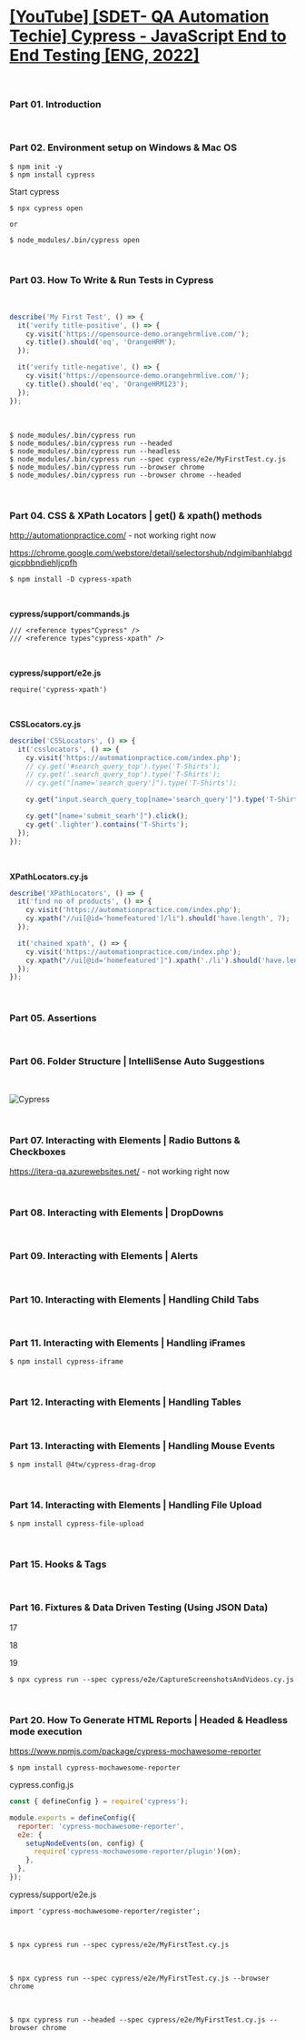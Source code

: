# [[YouTube] [SDET- QA Automation Techie] Cypress - JavaScript End to End Testing [ENG, 2022]](https://www.youtube.com/playlist?list=PLUDwpEzHYYLvA7QFkC1C0y0pDPqYS56iU)

<br/>

### Part 01. Introduction

<br/>

### Part 02. Environment setup on Windows & Mac OS

```
$ npm init -y
$ npm install cypress
```

Start cypress

```
$ npx cypress open

or

$ node_modules/.bin/cypress open
```

<br/>

### Part 03. How To Write & Run Tests in Cypress

<br/>

```js
describe('My First Test', () => {
  it('verify title-positive', () => {
    cy.visit('https://opensource-demo.orangehrmlive.com/');
    cy.title().should('eq', 'OrangeHRM');
  });

  it('verify title-negative', () => {
    cy.visit('https://opensource-demo.orangehrmlive.com/');
    cy.title().should('eq', 'OrangeHRM123');
  });
});
```

<br/>

```
$ node_modules/.bin/cypress run
$ node_modules/.bin/cypress run --headed
$ node_modules/.bin/cypress run --headless
$ node_modules/.bin/cypress run --spec cypress/e2e/MyFirstTest.cy.js
$ node_modules/.bin/cypress run --browser chrome
$ node_modules/.bin/cypress run --browser chrome --headed
```

<br/>

### Part 04. CSS & XPath Locators | get() & xpath() methods

http://automationpractice.com/ - not working right now

https://chrome.google.com/webstore/detail/selectorshub/ndgimibanhlabgdgjcpbbndiehljcpfh

```
$ npm install -D cypress-xpath
```

<br/>

**cypress/support/commands.js**

```
/// <reference types"Cypress" />
/// <reference types"cypress-xpath" />
```

<br/>

**cypress/support/e2e.js**

```
require('cypress-xpath')
```

<br/>

**CSSLocators.cy.js**

```js
describe('CSSLocators', () => {
  it('csslocators', () => {
    cy.visit('https://automationpractice.com/index.php');
    // cy.get('#search_query_top').type('T-Shirts');
    // cy.get('.search_query_top').type('T-Shirts');
    // cy.get("[name='search_query']").type('T-Shirts');

    cy.get("input.search_query_top[name='search_query']").type('T-Shirts');

    cy.get("[name='submit_searh']").click();
    cy.get('.lighter').contains('T-Shirts');
  });
});
```

<br/>

**XPathLocators.cy.js**

```js
describe('XPathLocators', () => {
  it('find no of products', () => {
    cy.visit('https://automationpractice.com/index.php');
    cy.xpath("//ui[@id='homefeatured']/li").should('have.length', 7);
  });

  it('chained xpath', () => {
    cy.visit('https://automationpractice.com/index.php');
    cy.xpath("//ui[@id='homefeatured']").xpath('./li').should('have.length', 7);
  });
});
```

<br/>

### Part 05. Assertions

<br/>

### Part 06. Folder Structure | IntelliSense Auto Suggestions

<br/>

![Cypress](/img/pic01.png 'Cypress')

<br/>

### Part 07. Interacting with Elements | Radio Buttons & Checkboxes

https://itera-qa.azurewebsites.net/ - not working right now

<br/>

### Part 08. Interacting with Elements | DropDowns

<br/>

### Part 09. Interacting with Elements | Alerts

<br/>

### Part 10. Interacting with Elements | Handling Child Tabs

<br/>

### Part 11. Interacting with Elements | Handling iFrames

```
$ npm install cypress-iframe
```

<br/>

### Part 12. Interacting with Elements | Handling Tables

<br/>

### Part 13. Interacting with Elements | Handling Mouse Events

```
$ npm install @4tw/cypress-drag-drop
```

<br/>

### Part 14. Interacting with Elements | Handling File Upload

```
$ npm install cypress-file-upload
```

<br/>

### Part 15. Hooks & Tags

<br/>

### Part 16. Fixtures & Data Driven Testing (Using JSON Data)

17

18

19

```
$ npx cypress run --spec cypress/e2e/CaptureScreenshotsAndVideos.cy.js
```

<br/>

### Part 20. How To Generate HTML Reports | Headed & Headless mode execution

https://www.npmjs.com/package/cypress-mochawesome-reporter

```
$ npm install cypress-mochawesome-reporter
```

cypress.config.js

```js
const { defineConfig } = require('cypress');

module.exports = defineConfig({
  reporter: 'cypress-mochawesome-reporter',
  e2e: {
    setupNodeEvents(on, config) {
      require('cypress-mochawesome-reporter/plugin')(on);
    },
  },
});
```

cypress/support/e2e.js

```
import 'cypress-mochawesome-reporter/register';
```
<br/>

```
$ npx cypress run --spec cypress/e2e/MyFirstTest.cy.js
```
<br/>

```
$ npx cypress run --spec cypress/e2e/MyFirstTest.cy.js --browser chrome
```

<br/>

```
$ npx cypress run --headed --spec cypress/e2e/MyFirstTest.cy.js --browser chrome
```
